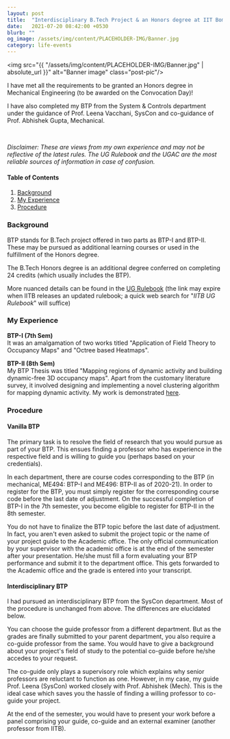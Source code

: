 ```yaml
---
layout: post
title:  "Interdisciplinary B.Tech Project & an Honors degree at IIT Bombay"
date:   2021-07-20 08:42:00 +0530
blurb: ""
og_image: /assets/img/content/PLACEHOLDER-IMG/Banner.jpg
category: life-events
---
```


<img src="{{ "/assets/img/content/PLACEHOLDER-IMG/Banner.jpg" | absolute_url }}" alt="Banner image" class="post-pic"/>
<br />

I have met all the requirements to be granted an Honors degree in Mechanical Engineering (to be awarded on the Convocation Day)!

I have also completed my BTP from the System & Controls department under the guidance of Prof. Leena Vacchani, SysCon and co-guidance of Prof. Abhishek Gupta, Mechanical.

<br/>

*Disclaimer: These are views from my own experience and may not be reflective of the latest rules. The UG Rulebook and the UGAC are the most reliable sources of information in case of confusion.*

#### Table of Contents
1. [Background](#background)
1. [My Experience](#my-experience)
1. [Procedure](#procedure)


### Background
BTP stands for B.Tech project offered in two parts as BTP-I and BTP-II. These may be pursued as additional learning courses or used in the fulfillment of the Honors degree.

The B.Tech Honors degree is an additional degree conferred on completing 24 credits (which usually includes the BTP).

More nuanced details can be found in the [UG Rulebook](https://www.iitb.ac.in/newacadhome/ugrulebook202017July.pdf) (the link may expire when IITB releases an updated rulebook; a quick web search for "*IITB UG Rulebook*" will suffice)


### My Experience

**BTP-I (7th Sem)**  
It was an amalgamation of two works titled "Application of Field Theory to Occupancy Maps" and "Octree based Heatmaps".

**BTP-II (8th Sem)**  
My BTP Thesis was titled "Mapping regions of dynamic activity and building dynamic-free 3D occupancy maps". Apart from the customary literature survey, it involved designing and implementing a novel clustering algorithm for mapping dynamic activity. My work is demonstrated [here](https://youtu.be/rUUqPmobm1k).

### Procedure
#### Vanilla BTP
The primary task is to resolve the field of research that you would pursue as part of your BTP. This ensues finding a professor who has experience in the respective field and is willing to guide you (perhaps based on your credentials).

In each department, there are course codes corresponding to the BTP (in mechanical, ME494: BTP-I and ME496: BTP-II as of 2020-21). In order to register for the BTP, you must simply register for the corresponding course code before the last date of adjustment. On the successful completion of BTP-I in the 7th semester, you become eligible to register for BTP-II in the 8th semester.

You do not have to finalize the BTP topic before the last date of adjustment. In fact, you aren't even asked to submit the project topic or the name of your project guide to the Academic office. The only official communication by your supervisor with the academic office is at the end of the semester after your presentation. He/she must fill a form evaluating your BTP performance and submit it to the department office. This gets forwarded to the Academic office and the grade is entered into your transcript.

#### Interdisciplinary BTP
I had pursued an interdisciplinary BTP from the SysCon department. Most of the procedure is unchanged from above. The differences are elucidated below.

You can choose the guide professor from a different department. But as the grades are finally submitted to your parent department, you also require a co-guide professor from the same. You would have to give a background about your project's field of study to the potential co-guide before he/she accedes to your request.

The co-guide only plays a supervisory role which explains why senior professors are reluctant to function as one. However, in my case, my guide Prof. Leena (SysCon) worked closely with Prof. Abhishek (Mech). This is the ideal case which saves you the hassle of finding a willing professor to co-guide your project.

At the end of the semester, you would have to present your work before a panel comprising your guide, co-guide and an external examiner (another professor from IITB).
